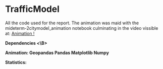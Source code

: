 # TrafficModel

All the code used for the report. 
The animation was maid with the mideterm-2citymodel_animation notebook culminating in the video vissible at:
<a href="https://www.youtube.com/watch?v=iXZuUA6Owq4">Animation !</a>





<B> Dependencies <\B>

Animation:
Geopandas
Pandas
Matplotlib
Numpy

Statistics:


